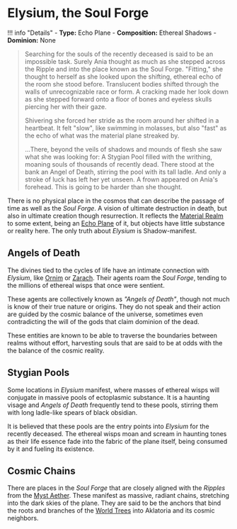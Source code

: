 # Elysium, the Soul Forge

!!! info "Details"
    - **Type:** Echo Plane
    - **Composition:** Ethereal Shadows
    - **Dominion:** None

> Searching for the souls of the recently deceased is said to be an impossible task. Surely Ania thought as much as she stepped across the Ripple and into the place known as the Soul Forge. "Fitting," she thought to herself as she looked upon the shifting, ethereal echo of the room she stood before. Translucent bodies shifted through the walls of unrecognizable race or form. A cracking made her look down as she stepped forward onto a floor of bones and eyeless skulls piercing her with their gaze.
> 
> Shivering she forced her stride as the room around her shifted in a heartbeat. It felt "slow", like swimming in molasses, but also "fast" as the echo of what was the material plane streaked by.
> 
> ...There, beyond the veils of shadows and mounds of flesh she saw what she was looking for: A Stygian Pool filled with the writhing, moaning souls of thousands of recently dead. There stood at the bank an Angel of Death, stirring the pool with its tall ladle. And only a stroke of luck has left her yet unseen. A frown appeared on Ania's forehead. This is going to be harder than she thought.

There is no physical place in the cosmos that can describe the passage of time as well as the _Soul Forge_. A vision of ultimate destruction in death, but also in ultimate creation though resurrection. It reflects the [Material Realm](../planes/materia.md) to some extent, being an [Echo Plane](../planes.md#echo-realms) of it, but objects have little substance or reality here. The only truth about _Elysium_ is Shadow-manifest.

## Angels of Death
The divines tied to the cycles of life have an intimate connection with _Elysium_, like [Ornim](../../religion/deities/ornim.md) or [Zarach](../../religion/deities/zarach.md). Their agents roam the _Soul Forge_, tending to the millions of ethereal wisps that once were sentient.

These agents are collectively known as _"Angels of Death"_, though not much is know of their true nature or origins. They do not speak and their action are guided by the cosmic balance of the universe, sometimes even contradicting the will of the gods that claim dominion of the dead.

These entities are known to be able to traverse the boundaries between realms without effort, harvesting souls that are said to be at odds with the the balance of the cosmic reality.

## Stygian Pools
Some locations in _Elysium_ manifest, where masses of ethereal wisps will conjugate in massive pools of ectoplasmic substance. It is a haunting visage and _Angels of Death_ frequently tend to these pools, stirring them with long ladle-like spears of black obsidian.

It is believed that these pools are the entry points into _Elysium_ for the recently deceased. The ethereal wisps moan and scream in haunting tones as their life essence fade into the fabric of the plane itself, being consumed by it and fueling its existence.

## Cosmic Chains
There are places in the _Soul Forge_ that are closely aligned with the _Ripples_ from the [Myst Aether](../planes/myst.md). These manifest as massive, radiant chains, stretching into the dark skies of the plane. They are said to be the anchors that bind the roots and branches of the [World Trees](../magic/places_of_power/world_trees.md) into Aklatoria and its cosmic neighbors.